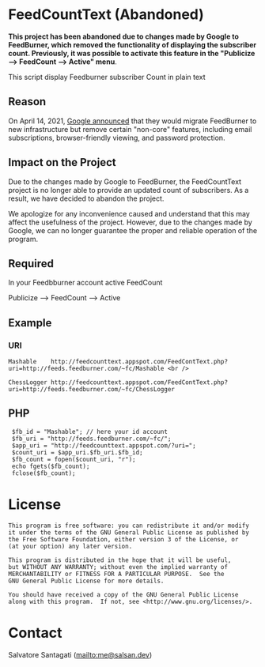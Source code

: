 # FeedCountText (Abandoned)

**This project has been abandoned due to changes made by Google to FeedBurner, which removed the functionality of displaying the subscriber count. Previously, it was possible to activate this feature in the "Publicize --> FeedCount --> Active" menu**.


This script display Feedburner subscriber Count in plain text

## Reason

On April 14, 2021, [Google announced](https://support.google.com/feedburner/answer/10483501) that they would migrate FeedBurner to new infrastructure but remove certain "non-core" features, including email subscriptions, browser-friendly viewing, and password protection.


## Impact on the Project

Due to the changes made by Google to FeedBurner, the FeedCountText project is no longer able to provide an updated count of subscribers. As a result, we have decided to abandon the project.

We apologize for any inconvenience caused and understand that this may affect the usefulness of the project. However, due to the changes made by Google, we can no longer guarantee the proper and reliable operation of the program.

## Required

In your Feedbburner account active FeedCount

Publicize --> FeedCount --> Active

## Example
### URI
    Mashable 	http://feedcounttext.appspot.com/FeedContText.php?uri=http://feeds.feedburner.com/~fc/Mashable <br />

    ChessLogger	http://feedcounttext.appspot.com/FeedContText.php?uri=http://feeds.feedburner.com/~fc/ChessLogger

## PHP

     $fb_id = "Mashable"; // here your id account 
     $fb_uri = "http://feeds.feedburner.com/~fc/"; 
     $app_uri = "http://feedcounttext.appspot.com/?uri="; 
     $count_uri = $app_uri.$fb_uri.$fb_id;
     $fb_count = fopen($count_uri, "r"); 
     echo fgets($fb_count); 
     fclose($fb_count);

# License
    This program is free software: you can redistribute it and/or modify
    it under the terms of the GNU General Public License as published by
    the Free Software Foundation, either version 3 of the License, or
    (at your option) any later version.

    This program is distributed in the hope that it will be useful,
    but WITHOUT ANY WARRANTY; without even the implied warranty of
    MERCHANTABILITY or FITNESS FOR A PARTICULAR PURPOSE.  See the
    GNU General Public License for more details.

    You should have received a copy of the GNU General Public License
    along with this program.  If not, see <http://www.gnu.org/licenses/>.


# Contact
Salvatore Santagati (<mailto:me@salsan.dev>)
